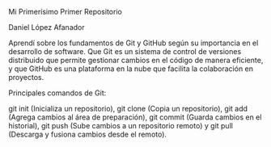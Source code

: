 Mi Primerísimo Primer Repositorio
  
Daniel López Afanador

Aprendí sobre los fundamentos de Git y GitHub según su importancia en el desarrollo de software. Que Git es un sistema de control de versiones distribuido que permite gestionar cambios en el código de manera eficiente, y que GitHub es una plataforma en la nube que facilita la colaboración en proyectos.

Principales comandos de Git:

git init</code> (Inicializa un repositorio), 
git clone</code> (Copia un repositorio), 
git add</code> (Agrega cambios al área de preparación), 
git commit</code> (Guarda cambios en el historial), 
git push</code> (Sube cambios a un repositorio remoto) y 
git pull</code> (Descarga y fusiona cambios desde el remoto).

